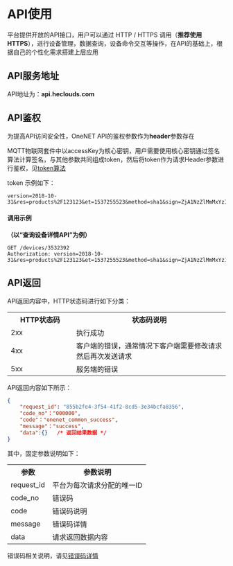 # API使用

平台提供开放的API接口，用户可以通过 HTTP / HTTPS 调用（**推荐使用 HTTPS**），进行设备管理，数据查询，设备命令交互等操作，在API的基础上，根据自己的个性化需求搭建上层应用

## API服务地址

API地址为：**api.heclouds.com**


## API鉴权

为提高API访问安全性，OneNET API的鉴权参数作为**header**参数存在

MQTT物联网套件中以accessKey为核心密钥，用户需要使用核心密钥通过签名算法计算签名，与其他参数共同组成token，然后将token作为请求Header参数进行鉴权，见[token算法](/book/manual/auth/token.md)

token 示例如下：
    
    version=2018-10-31&res=products%2F123123&et=1537255523&method=sha1&sign=ZjA1NzZlMmMxYzIOTg3MjBzNjYTI2MjA4Yw%3D
    

#### 调用示例
**（以“查询设备详情API”为例）**

```
GET /devices/3532392 
Authorization: version=2018-10-31&res=products%2F123123&et=1537255523&method=sha1&sign=ZjA1NzZlMmMxYzIOTg3MjBzNjYTI2MjA4Yw%3D

```
## API返回

API返回内容中，HTTP状态码进行如下分类：

<table>
<tr><th width="30%">HTTP状态码</th><th>状态码说明</th></tr>
<tr><td>2xx</td><td>执行成功</td></tr>
<tr><td>4xx</td><td>客户端的错误，通常情况下客户端需要修改请求然后再次发送请求</td></tr>
<tr><td>5xx</td><td>服务端的错误</td></tr>
</table>

API返回内容如下所示：

```json
{
    "request_id": "855b2fe4-3f54-41f2-8cd5-3e34bcfa8356",
    "code_no"："000000",
    "code"："onenet_common_success",
    "message"："success",
    "data":{}   /* 返回结果数据 */
}
```

其中，固定参数说明如下：

<table>
<tr><th width="30%">参数</th><th>参数说明</th></tr>
<tr><td>request_id</td><td>平台为每次请求分配的唯一ID</td></tr>
<tr><td>code_no</td><td>错误码</td></tr>
<tr><td>code</td><td>错误码说明</td></tr>
<tr><td>message</td><td>错误码详情</td></tr>
<tr><td>data</td><td>请求返回数据内容</td></tr>
</table>

错误码相关说明，请见[错误码详情](/book/application-develop/errorCode.md)